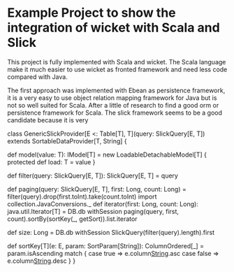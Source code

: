 Example Project to show the integration of wicket with Scala and Slick
==================

This project is fully implemented with Scala and wicket. The Scala language make it 
much easier to use wicket as fronted framework and need less code compared with Java.

The first approach was implemented with Ebean as persistence framework, it is a very easy to use object
relation mapping framework for Java but is not so well suited for Scala. After a little of research to find a
good orm or persistence framework for Scala. The slick framework seems to be a good candidate because it is
very 

class GenericSlickProvider[E <: Table[T], T](query: SlickQuery[E, T]) extends SortableDataProvider[T, String] {

  def model(value: T): IModel[T] = new LoadableDetachableModel[T] { protected def load: T = value }

  def filter(query: SlickQuery[E, T]): SlickQuery[E, T] = query

  def paging(query: SlickQuery[E, T], first: Long, count: Long) = filter(query).drop(first.toInt).take(count.toInt)
  import collection.JavaConversions._
  def iterator(first: Long, count: Long): java.util.Iterator[T] = DB.db withSession paging(query, first, count).sortBy(sortKey(_, getSort)).list.iterator

  def size: Long = DB.db withSession SlickQuery(filter(query).length).first

  def sortKey[T](e: E, param: SortParam[String]): ColumnOrdered[_] = param.isAscending match {
    case true => e.column[String](param.getProperty).asc
    case false => e.column[String](param.getProperty).desc
  }
}
